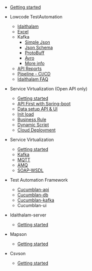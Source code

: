 - [Getting started]()
- Lowcode TestAutomation
  - [Idaithalam](Idaithalam.md)
  - [Excel](Excel.md)
  - Kafka
      - [Simple Json](Kafka-Simple-Json.md)
      - [Json Schema](Kafka-JsonSchema.md)
      - [ProtoBuff](Kafka-ProtoBuf.md)
      - [Avro](Kafka-Avro.md)
      - [More info](Idaithalam-kafka.md) 
  <!-- - [Postman](Postman.md) -->
  - [API Reports](/api/cucumber-html-reports/overview-features.html)
  - [Pipeline - CI/CD](Idaithalam-pipeline.md)
  - [Idaithalam FAQ](Idaithalam-faq.md)

- Service Virtualization (Open API only)
  - [Getting started](Virtualan.md)
  - [API First with Spring-boot](Api-first.md)
  - [Data setup API & UI](Virtualan-mock-data.md)
  - [Init load](Virtualan-init-load.md)
  - [Business Rule](Virtualan-business-rule.md)
  - [Dynamic Script](Virtualan-dynamic-script.md)
  - [Cloud Deployment](Virtualan-container.md)

- Service Virtualization 
  - [Getting started](Virtualan-setup.md)
  - [Kafka](SV_kafka.md)
  - [MQTT](SV_mqtt.md) 
  - [AMQ](SV_amq.md) 
  - [SOAP-WSDL](SV_soap.md)

- Test Automation Framework
  - [Cucumblan-api](Cucumblan-api.md)
  - [Cucumblan-db](Cucumblan-db.md)
  - [Cucumblan-kafka](Cucumblan-message.md)
  - Cucumblan-ui

- Idaithalam-server
  - [Getting started](Idaiserver.md)

- Mapson
  - [Getting started](Mapson.md)

- Csvson
  - [Getting started](Csvson.md)
